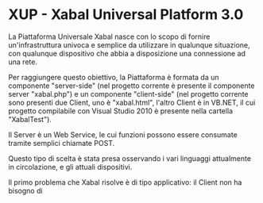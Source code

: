 # XUP - Xabal Universal Platform 3.0

La Piattaforma Universale Xabal nasce con lo scopo di fornire un'infrastruttura univoca e semplice da utilizzare in qualunque situazione, con qualunque dispositivo che abbia a disposizione una connessione ad una rete.

Per raggiungere questo obiettivo, la Piattaforma è formata da un componente "server-side" (nel progetto corrente è presente il componente server "xabal.php") e un componente "client-side" (nel progetto corrente sono presenti due Client, uno è "xabal.html", l'altro Client è in VB.NET, il cui progetto compilabile con Visual Studio 2010 è presente nella cartella "XabalTest").

Il Server è un Web Service, le cui funzioni possono essere consumate tramite semplici chiamate POST.

Questo tipo di scelta è stata presa osservando i vari linguaggi attualmente in circolazione, e gli attuali dispositivi.

Il primo problema che Xabal risolve è di tipo applicativo: il Client non ha bisogno di 
